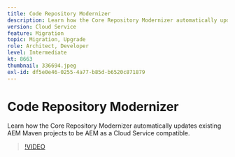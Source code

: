 ```yaml
---
title: Code Repository Modernizer
description: Learn how the Core Repository Modernizer automatically updates existing AEM Maven projects to be AEM as a Cloud Service compatible.
version: Cloud Service
feature: Migration
topic: Migration, Upgrade
role: Architect, Developer
level: Intermediate
kt: 8663
thumbnail: 336694.jpeg
exl-id: df5e0e46-0255-4a77-b85d-b6520c871879
---
```

# Code Repository Modernizer

Learn how the Core Repository Modernizer automatically updates existing AEM Maven projects to be AEM as a Cloud Service compatible.

>[!VIDEO](https://video.tv.adobe.com/v/336694?quality=12&learn=on)
